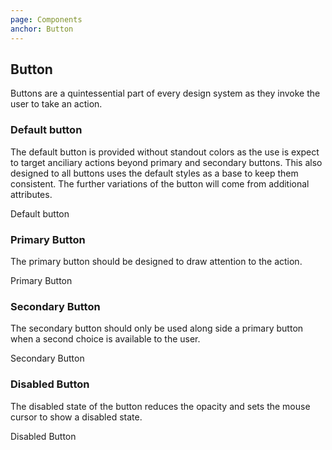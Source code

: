 ```yaml
---
page: Components
anchor: Button
---
```


## Button

Buttons are a quintessential part of every design system as they invoke the user to take an action. 

### Default button
The default button is provided without standout colors as the use is expect to target anciliary actions beyond primary and secondary buttons. This also designed to all buttons uses the default styles as a base to keep them consistent. The further variations of the button will come from additional attributes.

<blu-button selfdocument>Default button</blu-button>

### Primary Button
The primary button should be designed to draw attention to the action.

<blu-button selfdocument type="primary">Primary Button</blu-button>

### Secondary Button
The secondary button should only be used along side a primary button when a second choice is available to the user.

<blu-button selfdocument type="secondary">Secondary Button</blu-button>

### Disabled Button
The disabled state of the button reduces the opacity and sets the mouse cursor to show a disabled state.

<blu-button selfdocument disabled>Disabled Button</blu-button>

